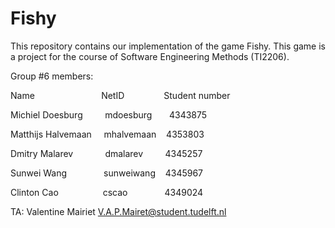 # Fishy

This repository contains our implementation of the game Fishy. This game is a project for the course of Software Engineering Methods (TI2206).

Group #6 members:

Name   &nbsp;&nbsp;&nbsp;&nbsp;&nbsp;&nbsp;&nbsp;&nbsp;&nbsp;&nbsp;&nbsp;&nbsp;&nbsp;&nbsp;&nbsp;&nbsp;&nbsp;&nbsp;&nbsp;&nbsp;&nbsp;&nbsp;&nbsp;&nbsp;&nbsp; NetID&nbsp;&nbsp;&nbsp;&nbsp;&nbsp;&nbsp;&nbsp;&nbsp;&nbsp;&nbsp;&nbsp;&nbsp;&nbsp;&nbsp;&nbsp;          Student number&nbsp;&nbsp;&nbsp;&nbsp;&nbsp;&nbsp;&nbsp;&nbsp;&nbsp;

Michiel Doesburg &nbsp;&nbsp;&nbsp;&nbsp;&nbsp;&nbsp;&nbsp;      mdoesburg&nbsp;&nbsp;&nbsp;&nbsp;&nbsp;&nbsp;       4343875 

Matthijs Halvemaan &nbsp;&nbsp;&nbsp;&nbsp;mhalvemaan   &nbsp;&nbsp;&nbsp;4353803

Dmitry Malarev &nbsp;&nbsp;&nbsp;&nbsp;&nbsp;&nbsp;&nbsp;&nbsp;&nbsp;&nbsp;&nbsp;       dmalarev&nbsp;&nbsp;&nbsp;&nbsp;&nbsp;&nbsp;&nbsp;&nbsp;        4345257

Sunwei Wang &nbsp;&nbsp;&nbsp;&nbsp;&nbsp;&nbsp;&nbsp;&nbsp;&nbsp;&nbsp;&nbsp;&nbsp;&nbsp;         sunweiwang &nbsp;&nbsp;     4345967

Clinton Cao &nbsp;&nbsp;&nbsp;&nbsp;&nbsp; &nbsp;&nbsp;&nbsp;&nbsp;&nbsp;&nbsp;&nbsp;&nbsp;&nbsp;&nbsp;         cscao&nbsp;&nbsp;&nbsp;&nbsp;&nbsp;&nbsp;&nbsp;&nbsp;&nbsp;&nbsp;&nbsp;&nbsp;&nbsp;&nbsp;           4349024


TA: Valentine Mairiet       V.A.P.Mairet@student.tudelft.nl
